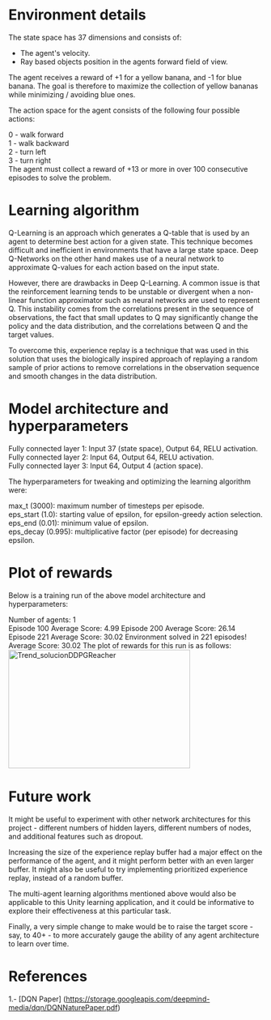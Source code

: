 # Environment details

The state space has 37 dimensions and consists of:

* The agent's velocity.
* Ray based objects position in the agents forward field of view.

The agent receives a reward of +1 for a yellow banana, and -1 for blue banana. The goal is therefore to maximize the collection of yellow bananas while minimizing / avoiding blue ones.

The action space for the agent consists of the following four possible actions:

0 - walk forward  
1 - walk backward  
2 - turn left  
3 - turn right  
The agent must collect a reward of +13 or more in over 100 consecutive episodes to solve the problem.  

# Learning algorithm
Q-Learning is an approach which generates a Q-table that is used by an agent to determine best action for a given state. This technique becomes difficult and inefficient in environments that have a large state space. Deep Q-Networks on the other hand makes use of a neural network to approximate Q-values for each action based on the input state.

However, there are drawbacks in Deep Q-Learning. A common issue is that the reinforcement learning tends to be unstable or divergent when a non-linear function approximator such as neural networks are used to represent Q. This instability comes from the correlations present in the sequence of observations, the fact that small updates to Q may significantly change the policy and the data distribution, and the correlations between Q and the target values.

To overcome this, experience replay is a technique that was used in this solution that uses the biologically inspired approach of replaying a random sample of prior actions to remove correlations in the observation sequence and smooth changes in the data distribution.

# Model architecture and hyperparameters

Fully connected layer 1: Input 37 (state space), Output 64, RELU activation.  
Fully connected layer 2: Input 64, Output 64, RELU activation.  
Fully connected layer 3: Input 64, Output 4 (action space).  

The hyperparameters for tweaking and optimizing the learning algorithm were:

max_t (3000): maximum number of timesteps per episode.  
eps_start (1.0): starting value of epsilon, for epsilon-greedy action selection.  
eps_end (0.01): minimum value of epsilon.  
eps_decay (0.995): multiplicative factor (per episode) for decreasing epsilon.  

# Plot of rewards
Below is a training run of the above model architecture and hyperparameters:

Number of agents: 1   
Episode 100	Average Score: 4.99
Episode 200	Average Score: 26.14
Episode 221	Average Score: 30.02
Environment solved in 221 episodes!	Average Score: 30.02
The plot of rewards for this run is as follows:
<img width="359" height="234" alt="Trend_solucionDDPGReacher" src="https://github.com/user-attachments/assets/cad2fdb4-7087-4b07-9886-a91773d19ed5" />


# Future work

It might be useful to experiment with other network architectures for this project - different numbers of hidden layers, different numbers of nodes, and additional features such as dropout.

Increasing the size of the experience replay buffer had a major effect on the performance of the agent, and it might perform better with an even larger buffer. It might also be useful to try implementing prioritized experience replay, instead of a random buffer.

The multi-agent learning algorithms mentioned above would also be applicable to this Unity learning application, and it could be informative to explore their effectiveness at this particular task.

Finally, a very simple change to make would be to raise the target score - say, to 40+ - to more accurately gauge the ability of any agent architecture to learn over time.

# References

1.- [DQN Paper] (https://storage.googleapis.com/deepmind-media/dqn/DQNNaturePaper.pdf)
